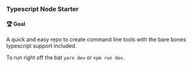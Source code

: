 ### Typescript Node Starter 

#### 🏆 Goal
A quick and easy repo to create command line tools with the bare bones typescript support included. 

To run right off the bat `yarn dev` or `npm run dev`. 